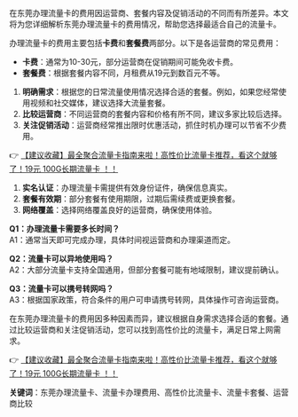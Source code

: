 
在东莞办理流量卡的费用因运营商、套餐内容及促销活动的不同而有所差异。本文将为您详细解析东莞办理流量卡的费用情况，帮助您选择最适合自己的流量卡。


办理流量卡的费用主要包括**卡费**和**套餐费**两部分。以下是各运营商的常见费用：

- **卡费**：通常为10-30元，部分运营商在促销期间可能免收卡费。
- **套餐费**：根据套餐内容不同，月租费从19元到数百元不等。


1. **明确需求**：根据您的日常流量使用情况选择合适的套餐。例如，如果您经常使用视频和社交媒体，建议选择大流量套餐。
2. **比较运营商**：不同运营商的套餐内容和价格有所不同，建议多家比较后选择。
3. **关注促销活动**：运营商经常推出限时优惠活动，抓住时机办理可以节省不少费用。

👉 [【建议收藏】最全聚合流量卡指南来啦！高性价比流量卡推荐，看这个就够了！19元 100G长期流量卡 ！！](https://bit.ly/Liuliangka)


1. **实名认证**：办理流量卡需提供有效身份证件，确保信息真实。
2. **套餐有效期**：部分套餐有使用期限，过期后需续费或更换套餐。
3. **网络覆盖**：选择网络覆盖良好的运营商，确保使用体验。


**Q1：办理流量卡需要多长时间？**  
A1：通常当天即可完成办理，具体时间视运营商和办理渠道而定。

**Q2：流量卡可以异地使用吗？**  
A2：大部分流量卡支持全国通用，但部分套餐可能有地域限制，建议提前确认。

**Q3：流量卡可以携号转网吗？**  
A3：根据国家政策，符合条件的用户可申请携号转网，具体操作可咨询运营商。


在东莞办理流量卡的费用因多种因素而异，建议根据自身需求选择合适的套餐。通过比较运营商和关注促销活动，您可以找到高性价比的流量卡，满足日常上网需求。

👉 [【建议收藏】最全聚合流量卡指南来啦！高性价比流量卡推荐，看这个就够了！19元 100G长期流量卡 ！！](https://bit.ly/Liuliangka)

**关键词**：东莞办理流量卡、流量卡办理费用、高性价比流量卡、流量卡套餐、运营商比较
